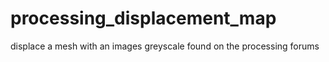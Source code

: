 processing_displacement_map
===========================

displace a mesh with an images greyscale
found on the processing forums
